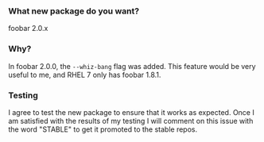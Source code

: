 <!--
Do you need to report an issue or request an update for an existing package?
If so, you're in the wrong place.  Find the corresponding package source repo
in the iuscommunity-pkg organization (https://github.com/iuscommunity-pkg) and
report an issue there instead.
-->

### What new package do you want?

<!--
IUS is not a generic RPM repository.  It has the limited scope of providing
newer versions of packages already in RHEL.  If the sofware you want is NOT
presently available in RHEL, then it is eligible to be added to the EPEL
repository, and is out of scope for IUS.

Only one package per issue.

The below text is an EXAMPLE, modify it for your purposes.
-->

foobar 2.0.x

### Why?

<!--
Give specific reasons why packaging this would be beneficial.

The below text is an EXAMPLE, modify it for your purposes.
-->

In foobar 2.0.0, the `--whiz-bang` flag was added.  This feature would be very
useful to me, and RHEL 7 only has foobar 1.8.1.

### Testing

<!--
You don't need to modify the text below, just read and understand it.
-->

I agree to test the new package to ensure that it works as expected.  Once I am
satisfied with the results of my testing I will comment on this issue with the
word "STABLE" to get it promoted to the stable repos.
